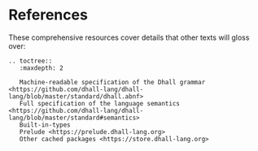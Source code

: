 References
==========

These comprehensive resources cover details that other texts will gloss over:

```eval_rst
.. toctree::
   :maxdepth: 2

   Machine-readable specification of the Dhall grammar <https://github.com/dhall-lang/dhall-lang/blob/master/standard/dhall.abnf>
   Full specification of the language semantics <https://github.com/dhall-lang/dhall-lang/blob/master/standard#semantics>
   Built-in-types
   Prelude <https://prelude.dhall-lang.org>
   Other cached packages <https://store.dhall-lang.org>
```
